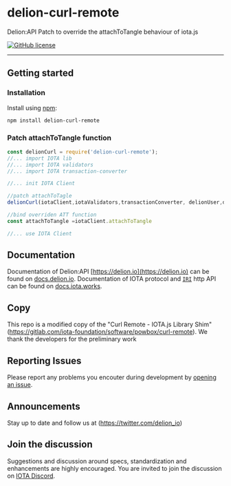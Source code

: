# delion-curl-remote

Delion:API Patch to override the attachToTangle behaviour of iota.js

[![GitHub license](https://img.shields.io/badge/license-MIT-blue.svg)](https://raw.githubusercontent.com/delionAPI/delion-curl-remote/master/LICENSE) 

---

## Getting started

### Installation

Install using [npm](https://www.npmjs.org/):
```
npm install delion-curl-remote
```

### Patch attachToTangle function

```js
const delionCurl = require('delion-curl-remote');
//... import IOTA lib
//... import IOTA validators
//... import IOTA transaction-converter

//... init IOTA Client

//patch attachToTagle
delionCurl(iotaClient,iotaValidators,transactionConverter, delionUser,delionPassword);

//bind overriden ATT function
const attachToTangle =iotaClient.attachToTangle

//... use IOTA Client

```

## Documentation

Documentation of Delion:API [https://delion.io](https://delion.io) can be found on [docs.delion.io](https://docs.delion.io).
Documentation of IOTA protocol and [`IRI`](https://github.com/iotaledger/iri) http API can be found on [docs.iota.works](https://docs.iota.works).

## Copy

This repo is a modified copy of the "Curl Remote - IOTA.js Library Shim"(https://gitlab.com/iota-foundation/software/powbox/curl-remote). We thank the developers for the preliminary work

## Reporting Issues

Please report any problems you encouter during development by [opening an issue](https://github.com/delionAPI/delion-curl-remote/issues/new).

## Announcements

Stay up to date and follow us at (https://twitter.com/delion_io)

## Join the discussion

Suggestions and discussion around specs, standardization and enhancements are highly encouraged.
You are invited to join the discussion on [IOTA Discord](https://discord.gg/DTbJufa).

